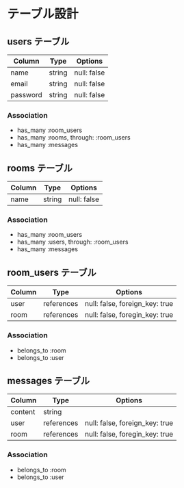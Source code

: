 # テーブル設計

## users テーブル

| Column      | Type    | Options     |
| ---------   | ------- | ----------- |
| name        | string  | null: false |
| email       | string  | null: false |
| password    | string  | null: false |

### Association

- has_many :room_users
- has_many :rooms, through: :room_users
- has_many :messages

## rooms テーブル

| Column | Type   | Options       |
| ------ | ------ | ------------- |
| name   | string | null: false   |

### Association

- has_many :room_users
- has_many :users, through: :room_users
- has_many :messages

## room_users テーブル

| Column | Type       | Options                         |
| ------ | ---------- | ------------------------------- |
| user   | references | null: false,  foreign_key: true |
| room   | references | null: false,  foregin_key: true |

### Association

- belongs_to :room
- belongs_to :user

## messages テーブル

| Column  | Type       | Options                        |
| ------- | ---------- | ------------------------------ |
| content | string     |                                |
| user    | references | null: false, foreign_key: true |
| room    | references | null: false, foregin_key: true |

### Association

- belongs_to :room
- belongs_to :user